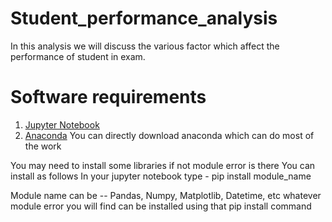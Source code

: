 # Student_performance_analysis
In this analysis we will discuss the various factor which affect the performance of student in exam. 
# Software requirements
1. [Jupyter Notebook](https://jupyter.org/install)
2. [Anaconda](https://www.anaconda.com/download)
You can directly download anaconda which can do most of the work

You may need to install some libraries if not module error is there
You can install as follows
In your jupyter notebook type - pip install module_name



Module name can be -- Pandas, Numpy, Matplotlib, Datetime, etc whatever module error you will find can be installed using that pip install command
